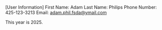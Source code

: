 [User Information]
First Name: Adam
Last Name: Philips
Phone Number: 425-123-3213
Email: adam.phil.fsda@ymail.com

This year is 2025.